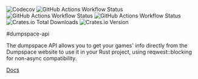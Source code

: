 ![Codecov](https://img.shields.io/codecov/c/github/B1Fr0st/dumpspace-api)
![GitHub Actions Workflow Status](https://img.shields.io/github/actions/workflow/status/B1Fr0st/dumpspace-api/audit.yml?label=audit)
![GitHub Actions Workflow Status](https://img.shields.io/github/actions/workflow/status/B1Fr0st/dumpspace-api/tests.yml?label=tests)
![GitHub Actions Workflow Status](https://img.shields.io/github/actions/workflow/status/B1Fr0st/dumpspace-api/publish.yml?label=publish)
![Crates.io Total Downloads](https://img.shields.io/crates/d/dumpspace-api)
![Crates.io Version](https://img.shields.io/crates/v/dumpspace-api)


#dumpspace-api

The dumpspace API allows you to get your games' info directly from the Dumpspace website to use it in your Rust project, using reqwest::blocking for non-async compatibility.

[Docs](https://docs.rs/dumpspace-api/)